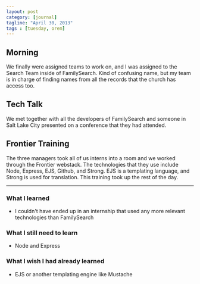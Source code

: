 ```yaml
---
layout: post
category: [journal]
tagline: "April 30, 2013"
tags : [tuesday, orem]
---
```

## Morning
We finally were assigned teams to work on, and I was assigned to the Search Team 
inside of FamilySearch. Kind of confusing name, but my team is in charge of finding 
names from all the records that the church has access too.

## Tech Talk
We met together with all the developers of FamilySearch and someone in Salt Lake 
City presented on a conference that they had attended.

## Frontier Training
The three managers took all of us interns into a room and we worked through the 
Frontier webstack. The technologies that they use include Node, Express, EJS, Github, 
and Strong. EJS is a templating language, and Strong is used for translation. This 
training took up the rest of the day.

- - -

### What I learned
+ I couldn't have ended up in an internship that used any more relevant technologies than FamilySearch

### What I still need to learn
+ Node and Express

### What I wish I had already learned
+ EJS or another templating engine like Mustache